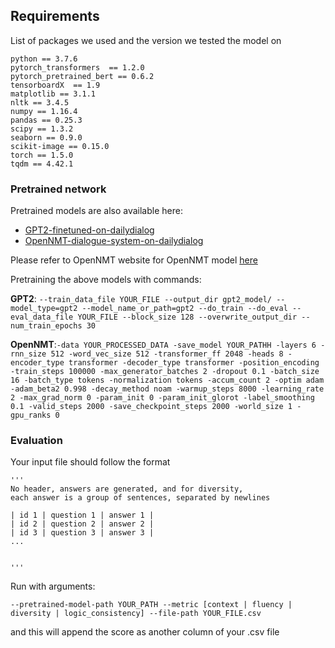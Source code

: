 
## Requirements
List of packages we used and the version we tested the model on 

```
python == 3.7.6
pytorch_transformers  == 1.2.0
pytorch_pretrained_bert == 0.6.2
tensorboardX  == 1.9
matplotlib == 3.1.1
nltk == 3.4.5
numpy == 1.16.4
pandas == 0.25.3
scipy == 1.3.2
seaborn == 0.9.0
scikit-image == 0.15.0
torch == 1.5.0
tqdm == 4.42.1
```

### Pretrained network
Pretrained models are also available here:  
- [GPT2-finetuned-on-dailydialog]()
- [OpenNMT-dialogue-system-on-dailydialog]()

Please refer to OpenNMT website for OpenNMT model [here](https://opennmt.net/)

Pretraining the above models with commands:

**GPT2**: `--train_data_file
YOUR_FILE
--output_dir
gpt2_model/
--model_type=gpt2
--model_name_or_path=gpt2
--do_train
--do_eval
--eval_data_file
YOUR_FILE
--block_size
128
--overwrite_output_dir
--num_train_epochs
30`

**OpenNMT**:`-data
YOUR_PROCESSED_DATA
-save_model
YOUR_PATHH
-layers
6
-rnn_size
512
-word_vec_size
512
-transformer_ff
2048
-heads
8
-encoder_type
transformer
-decoder_type
transformer
-position_encoding
-train_steps
100000
-max_generator_batches
2
-dropout
0.1
-batch_size
16
-batch_type
tokens
-normalization
tokens
-accum_count
2
-optim
adam
-adam_beta2
0.998
-decay_method
noam
-warmup_steps
8000
-learning_rate
2
-max_grad_norm
0
-param_init
0
-param_init_glorot
-label_smoothing
0.1
-valid_steps
2000
-save_checkpoint_steps
2000
-world_size
1
-gpu_ranks
0`


### Evaluation

Your input file should follow the format

    '''
    No header, answers are generated, and for diversity, 
    each answer is a group of sentences, separated by newlines

    | id 1 | question 1 | answer 1 | 
    | id 2 | question 2 | answer 2 |
    | id 3 | question 3 | answer 3 |
    ...


    '''

Run with arguments:

`--pretrained-model-path YOUR_PATH --metric [context | fluency | diversity | logic_consistency] --file-path YOUR_FILE.csv`


and this will append the score as another column of your .csv file